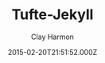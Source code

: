 ---
title: Tufte-Jekyll
github: https://github.com/clayh53/tufte-jekyll
demo: https://clayh53.github.io/tufte-jekyll/
author: Clay Harmon
ssg:
  - Jekyll
cms:
  - Markdown
date: 2015-02-20T21:51:52.000Z
description: >-
  Minimal Jekyll blog styled to resemble the look and layout of Edward Tufte's
  books
draft: true
publish_date: '2015-02-20T21:51:52Z'
update_date: '2022-04-12T23:10:42Z'
github_star: 552
github_fork: 190
---